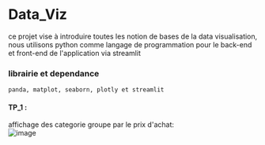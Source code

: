 # Data_Viz
ce projet vise à introduire toutes les notion de bases de la data visualisation,  
nous utilisons python comme langage de programmation pour le back-end et front-end de l'application via streamlit

### librairie et dependance 
`panda, matplot, seaborn, plotly et streamlit`  

#### TP_1 :
affichage des categorie groupe par le prix d'achat:  
![image](https://github.com/user-attachments/assets/7791bdb3-7379-4066-a42d-077fe2d0ae6c)


